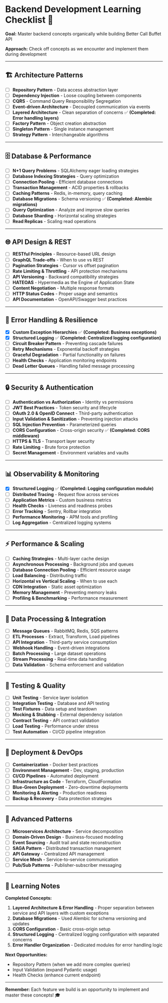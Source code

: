 # Backend Development Learning Checklist 🚀

**Goal:** Master backend concepts organically while building Better Call Buffet API

**Approach:** Check off concepts as we encounter and implement them during development

---

## 🏗️ Architecture Patterns

- [ ] **Repository Pattern** - Data access abstraction layer
- [ ] **Dependency Injection** - Loose coupling between components
- [ ] **CQRS** - Command Query Responsibility Segregation
- [ ] **Event-driven Architecture** - Decoupled communication via events
- [ ] **Layered Architecture** - Clean separation of concerns ✅ **(Completed: Error handling layers)**
- [ ] **Factory Pattern** - Object creation abstraction
- [ ] **Singleton Pattern** - Single instance management
- [ ] **Strategy Pattern** - Interchangeable algorithms

---

## 🗄️ Database & Performance

- [ ] **N+1 Query Problems** - SQLAlchemy eager loading strategies
- [ ] **Database Indexing Strategies** - Query optimization
- [ ] **Connection Pooling** - Efficient database connections
- [ ] **Transaction Management** - ACID properties & rollbacks
- [ ] **Caching Patterns** - Redis, in-memory, query caching
- [ ] **Database Migrations** - Schema versioning ✅ **(Completed: Alembic migrations)**
- [ ] **Query Optimization** - Analyze and improve slow queries
- [ ] **Database Sharding** - Horizontal scaling strategies
- [ ] **Read Replicas** - Scaling read operations

---

## 🌐 API Design & REST

- [ ] **RESTful Principles** - Resource-based URL design
- [ ] **GraphQL Trade-offs** - When to use vs REST
- [ ] **Pagination Strategies** - Cursor vs offset pagination
- [ ] **Rate Limiting & Throttling** - API protection mechanisms
- [ ] **API Versioning** - Backward compatibility strategies
- [ ] **HATEOAS** - Hypermedia as the Engine of Application State
- [ ] **Content Negotiation** - Multiple response formats
- [ ] **HTTP Status Codes** - Proper usage and semantics
- [ ] **API Documentation** - OpenAPI/Swagger best practices

---

## 🚨 Error Handling & Resilience

- [x] **Custom Exception Hierarchies** ✅ **(Completed: Business exceptions)**
- [x] **Structured Logging** ✅ **(Completed: Centralized logging configuration)**
- [ ] **Circuit Breaker Pattern** - Preventing cascade failures
- [ ] **Retry Mechanisms** - Exponential backoff strategies
- [ ] **Graceful Degradation** - Partial functionality on failures
- [ ] **Health Checks** - Application monitoring endpoints
- [ ] **Dead Letter Queues** - Handling failed message processing

---

## 🔒 Security & Authentication

- [ ] **Authentication vs Authorization** - Identity vs permissions
- [ ] **JWT Best Practices** - Token security and lifecycle
- [ ] **OAuth 2.0 & OpenID Connect** - Third-party authentication
- [ ] **Input Validation & Sanitization** - Preventing injection attacks
- [ ] **SQL Injection Prevention** - Parameterized queries
- [ ] **CORS Configuration** - Cross-origin security ✅ **(Completed: CORS middleware)**
- [ ] **HTTPS & TLS** - Transport layer security
- [ ] **Rate Limiting** - Brute force protection
- [ ] **Secret Management** - Environment variables and vaults

---

## 📊 Observability & Monitoring

- [x] **Structured Logging** ✅ **(Completed: Logging configuration module)**
- [ ] **Distributed Tracing** - Request flow across services
- [ ] **Application Metrics** - Custom business metrics
- [ ] **Health Checks** - Liveness and readiness probes
- [ ] **Error Tracking** - Sentry, Rollbar integration
- [ ] **Performance Monitoring** - APM tools and profiling
- [ ] **Log Aggregation** - Centralized logging systems

---

## ⚡ Performance & Scaling

- [ ] **Caching Strategies** - Multi-layer cache design
- [ ] **Asynchronous Processing** - Background jobs and queues
- [ ] **Database Connection Pooling** - Efficient resource usage
- [ ] **Load Balancing** - Distributing traffic
- [ ] **Horizontal vs Vertical Scaling** - When to use each
- [ ] **CDN Integration** - Static asset optimization
- [ ] **Memory Management** - Preventing memory leaks
- [ ] **Profiling & Benchmarking** - Performance measurement

---

## 🔄 Data Processing & Integration

- [ ] **Message Queues** - RabbitMQ, Redis, SQS patterns
- [ ] **ETL Processes** - Extract, Transform, Load pipelines
- [ ] **API Integration** - Third-party service consumption
- [ ] **Webhook Handling** - Event-driven integrations
- [ ] **Batch Processing** - Large dataset operations
- [ ] **Stream Processing** - Real-time data handling
- [ ] **Data Validation** - Schema enforcement and validation

---

## 🧪 Testing & Quality

- [ ] **Unit Testing** - Service layer isolation
- [ ] **Integration Testing** - Database and API testing
- [ ] **Test Fixtures** - Data setup and teardown
- [ ] **Mocking & Stubbing** - External dependency isolation
- [ ] **Contract Testing** - API contract validation
- [ ] **Load Testing** - Performance under stress
- [ ] **Test Automation** - CI/CD pipeline integration

---

## 🚀 Deployment & DevOps

- [ ] **Containerization** - Docker best practices
- [ ] **Environment Management** - Dev, staging, production
- [ ] **CI/CD Pipelines** - Automated deployment
- [ ] **Infrastructure as Code** - Terraform, CloudFormation
- [ ] **Blue-Green Deployment** - Zero-downtime deployments
- [ ] **Monitoring & Alerting** - Production readiness
- [ ] **Backup & Recovery** - Data protection strategies

---

## 🎯 Advanced Patterns

- [ ] **Microservices Architecture** - Service decomposition
- [ ] **Domain-Driven Design** - Business-focused modeling
- [ ] **Event Sourcing** - Audit trail and state reconstruction
- [ ] **SAGA Pattern** - Distributed transaction management
- [ ] **API Gateway** - Centralized API management
- [ ] **Service Mesh** - Service-to-service communication
- [ ] **Pub/Sub Patterns** - Publisher-subscriber messaging

---

## 📝 Learning Notes

**Completed Concepts:**

1. **Layered Architecture & Error Handling** - Proper separation between service and API layers with custom exceptions
2. **Database Migrations** - Used Alembic for schema versioning and updates
3. **CORS Configuration** - Basic cross-origin setup
4. **Structured Logging** - Centralized logging configuration with separated concerns
5. **Error Handler Organization** - Dedicated modules for error handling logic

**Next Opportunities:**

- Repository Pattern (when we add more complex queries)
- Input Validation (expand Pydantic usage)
- Health Checks (enhance current endpoint)

---

**Remember:** Each feature we build is an opportunity to implement and master these concepts! 🎓
